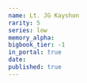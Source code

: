 ```yaml
---
name: Lt. JG Kayshon
rarity: 5
series: low
memory_alpha:
bigbook_tier: -1
in_portal: true
date:
published: true
---
```



